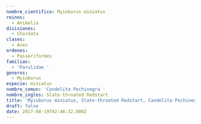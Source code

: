 ```yaml
---
nombre_cientifico: Myioborus miniatus
reinos:
  - Animalia
divisiones:
  - Chordata
clases:
  - Aves
ordenes:
  - Passeriformes
familias:
  - 'Parulidae '
generos:
  - Myioborus
especie: miniatus
nombre_comun: 'Candelita Pechinegra '
nombre_ingles: Slate-throated Redstart
title: 'Myioborus miniatus, Slate-throated Redstart, Candelita Pechinegra '
draft: false
date: 2017-08-19T02:46:32.000Z
---
```


